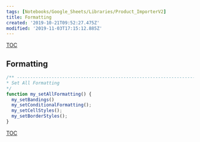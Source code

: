 ```yaml
---
tags: [Notebooks/Google_Sheets/Libraries/Product_ImporterV2]
title: Formatting
created: '2019-10-21T09:52:27.475Z'
modified: '2019-11-03T17:15:12.885Z'
---
```


[TOC](@note/Notebooks/Google_Sheets/Libraries/Product_ImporterV2/TOC.md)

## Formatting

```js
/** ----------------------------------------------------------------------------
* Set All Formatting
*/
function my_setAllFormatting() {
  my_setBandings()
  my_setConditionalFormatting();
  my_setCellStyles();
  my_setBorderStyles();
}
```

[TOC](@note/Notebooks/Google_Sheets/Libraries/Product_ImporterV2/TOC.md)
